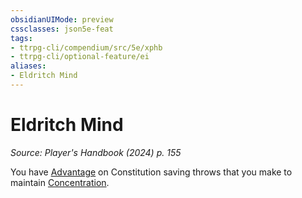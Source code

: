```yaml
---
obsidianUIMode: preview
cssclasses: json5e-feat
tags:
- ttrpg-cli/compendium/src/5e/xphb
- ttrpg-cli/optional-feature/ei
aliases:
- Eldritch Mind
---
```

# Eldritch Mind
*Source: Player's Handbook (2024) p. 155*  

You have [Advantage](Інструменти%20ДМ/CLI/rules/variant-rules/advantage-xphb.md) on Constitution saving throws that you make to maintain [Concentration](Інструменти%20ДМ/CLI/rules/conditions.md#Concentration).